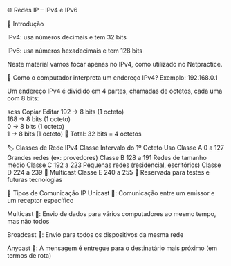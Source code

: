 🌐 Redes IP – IPv4 e IPv6

📌 Introdução

IPv4: usa números decimais e tem 32 bits

IPv6: usa números hexadecimais e tem 128 bits

Neste material vamos focar apenas no IPv4, como utilizado no Netpractice.

🧠 Como o computador interpreta um endereço IPv4?
Exemplo: 192.168.0.1

Um endereço IPv4 é dividido em 4 partes, chamadas de octetos, cada uma com 8 bits:

scss
Copiar
Editar
192 → 8 bits (1 octeto)  
168 → 8 bits (1 octeto)  
  0 → 8 bits (1 octeto)  
  1 → 8 bits (1 octeto)
🔢 Total: 32 bits = 4 octetos

🏷️ Classes de Rede IPv4
Classe	Intervalo do 1º Octeto	Uso
Classe A	0 a 127	Grandes redes (ex: provedores)
Classe B	128 a 191	Redes de tamanho médio
Classe C	192 a 223	Pequenas redes (residencial, escritórios)
Classe D	224 a 239	📡 Multicast
Classe E	240 a 255	🧪 Reservada para testes e futuras tecnologias

📡 Tipos de Comunicação IP
Unicast 🧍: Comunicação entre um emissor e um receptor específico

Multicast 👥: Envio de dados para vários computadores ao mesmo tempo, mas não todos

Broadcast 📢: Envio para todos os dispositivos da mesma rede

Anycast 📍: A mensagem é entregue para o destinatário mais próximo (em termos de rota)
